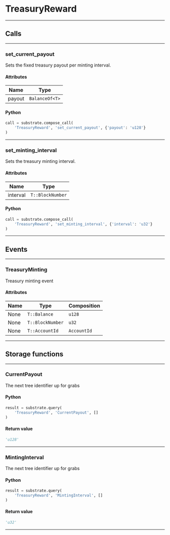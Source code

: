 
# TreasuryReward

---------
## Calls

---------
### set_current_payout
Sets the fixed treasury payout per minting interval.
#### Attributes
| Name | Type |
| -------- | -------- | 
| payout | `BalanceOf<T>` | 

#### Python
```python
call = substrate.compose_call(
    'TreasuryReward', 'set_current_payout', {'payout': 'u128'}
)
```

---------
### set_minting_interval
Sets the treasury minting interval.
#### Attributes
| Name | Type |
| -------- | -------- | 
| interval | `T::BlockNumber` | 

#### Python
```python
call = substrate.compose_call(
    'TreasuryReward', 'set_minting_interval', {'interval': 'u32'}
)
```

---------
## Events

---------
### TreasuryMinting
Treasury minting event
#### Attributes
| Name | Type | Composition
| -------- | -------- | -------- |
| None | `T::Balance` | ```u128```
| None | `T::BlockNumber` | ```u32```
| None | `T::AccountId` | ```AccountId```

---------
## Storage functions

---------
### CurrentPayout
 The next tree identifier up for grabs

#### Python
```python
result = substrate.query(
    'TreasuryReward', 'CurrentPayout', []
)
```

#### Return value
```python
'u128'
```
---------
### MintingInterval
 The next tree identifier up for grabs

#### Python
```python
result = substrate.query(
    'TreasuryReward', 'MintingInterval', []
)
```

#### Return value
```python
'u32'
```
---------